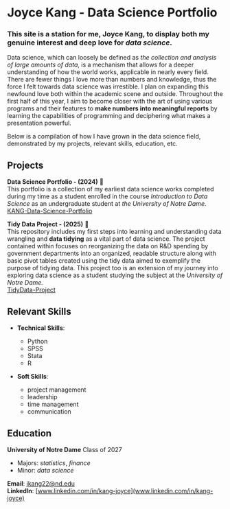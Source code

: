 # Joyce Kang - Data Science Portfolio
### This site is a station for me, Joyce Kang, to display both my genuine interest and deep love for <em>**data science**</em>.

Data science, which can loosely be defined as *the collection and analysis of large amounts of data*, is a mechanism that allows for a deeper understanding of how the world works, applicable in nearly every field. There are fewer things I love more than numbers and knowledge, thus the force I felt towards data science was irrestible. I plan on expanding this newfound love both within the academic scene and outside. Throughout the first half of this year, I aim to become closer with the art of using various programs and their features to **make numbers into meaningful reports** by learning the capabilities of programming and deciphering what makes a presentation powerful.

Below is a compilation of how I have grown in the data science field, demonstrated by my projects, relevant skills, education, etc.

## Projects
**Data Science Portfolio - (2024)** 🌷  
This portfolio is a collection of my earliest data science works completed during my time as a student enrolled in the course <em>Introduction to Data Science</em> as an undergraduate student at <em>the University of Notre Dame</em>.  
[KANG-Data-Science-Portfolio](https://github.com/kangjdh/KANG-Data-Science-Portfolio)
<br>

**Tidy Data Project - (2025)** 🌻  
This repository includes my first steps into learning and understanding data wrangling and **data tidying** as a vital part of data science. The project contained within focuses on reorganizing the data on R&D spending by government departments into an organized, readable structure along with basic pivot tables created using the tidy data aimed to exemplify the purpose of tidying data. This project too is an extension of my journey into exploring data science as a student studying the subject at the <em> University of Notre Dame.</em> <br>
[TidyData-Project](https://github.com/kangjdh/TidyData-Project)
 
## Relevant Skills
- **Technical Skills**:
    - Python
    - SPSS
    - Stata
    - R
 
- **Soft Skills**:
    - project management
    - leadership
    - time management
    - communication
 
## Education
**University of Notre Dame** Class of 2027
- Majors: <em>statistics</em>, <em>finance</em>
- Minor: <em>data science</em>

**Email**:    [jkang22@nd.edu](jkang22@nd.edu)  
**LinkedIn**: [www.linkedin.com/in/kang-joyce](www.linkedin.com/in/kang-joyce)
